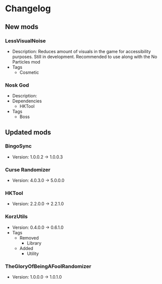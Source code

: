 # Changelog


## New mods

### LessVisualNoise

- Description: Reduces amount of visuals in the game for accessibility purposes. Still in development. Recommended to use along with the No Particles mod
- Tags
  + Cosmetic

### Nosk God

- Description: 
- Dependencies
  + HKTool
- Tags
  + Boss


## Updated mods

### BingoSync

- Version: 1.0.0.2 -> 1.0.0.3

### Curse Randomizer

- Version: 4.0.3.0 -> 5.0.0.0

### HKTool

- Version: 2.2.0.0 -> 2.2.1.0

### KorzUtils

- Version: 0.4.0.0 -> 0.6.1.0
- Tags
  + Removed
    - Library
  + Added
    - Utility

### TheGloryOfBeingAFoolRandomizer

- Version: 1.0.0.0 -> 1.0.1.0

